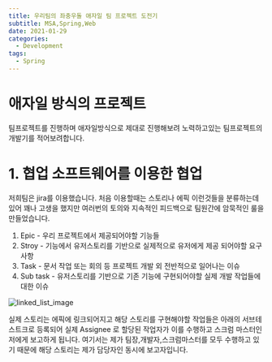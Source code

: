 ```yaml
---
title: 우리팀의 좌충우돌 애자일 팀 프로젝트 도전기
subtitle: MSA,Spring,Web
date: 2021-01-29
categories:
  - Development
tags:
  - Spring
---
```


# 애자일 방식의 프로젝트
팀프로젝트를 진행하며 애자일방식으로 제대로 진행해보려 노력하고있는 팀프로젝트의 개발기를 적어보려합니다.

# 1. 협업 소프트웨어를 이용한 협업
저희팀은 jira를 이용했습니다. 처음 이용할때는 스토리나 에픽 이런것들을 분류하는데 있어 꽤나 고생을 했지만
여러번의 토의와 지속적인 피드백으로 팀원간에 암묵적인 룰을 만들었습니다.

1. Epic - 우리 프로젝트에서 제공되어야할 기능들
2. Stroy - 기능에서 유저스토리를 기반으로 실제적으로 유저에게 제공 되어야할 요구사항
3. Task - 문서 작업 또는 회의 등 프로젝트 개발 외 전반적으로 일어나는 이슈
4. Sub task - 유저스토리를 기반으로 기존 기능에 구현되어야할 실제 개발 작업들에 대한 이슈

![linked_list_image](../../img/my-project1.png)  

실제 스토리는 에픽에 링크되어지고 해당 스토리를 구현해야할 작업들은 아래의 서브테스트크로 등록되어
실제 Assignee 로 할당된 작업자가 이를 수행하고 스크럼 마스터인 저에게 보고하게 됩니다.
여기서는 제가 팀장,개발자,스크럼마스터를 모두 수행하고 있기 때문에 해당 스토리는 제가 담당자인 동시에 보고자입니다.


